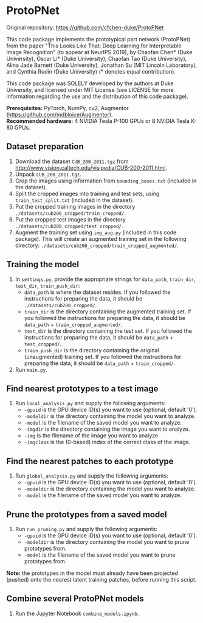 # ProtoPNet

Original repository: https://github.com/cfchen-duke/ProtoPNet

This code package implements the prototypical part network (ProtoPNet) from the paper "This Looks Like That: Deep Learning for Interpretable Image Recognition" (to appear at NeurIPS 2019), by Chaofan Chen* (Duke University), Oscar Li* (Duke University), Chaofan Tao (Duke University), Alina Jade Barnett (Duke University), Jonathan Su (MIT Lincoln Laboratory), and Cynthia Rudin (Duke University) (* denotes equal contribution).

This code package was SOLELY developed by the authors at Duke University, and licensed under MIT License (see LICENSE for more information regarding the use and the distribution of this code package).

**Prerequisites:** PyTorch, NumPy, cv2, Augmentor (https://github.com/mdbloice/Augmentor). \
**Recommended hardware:** 4 NVIDIA Tesla P-100 GPUs or 8 NVIDIA Tesla K-80 GPUs.

## Dataset preparation
1. Download the dataset `CUB_200_2011.tgz` from http://www.vision.caltech.edu/visipedia/CUB-200-2011.html.
2. Unpack `CUB_200_2011.tgz`.
3. Crop the images using information from `bounding_boxes.txt` (included in the dataset).
4. Split the cropped images into training and test sets, using `train_test_split.txt` (included in the dataset).
5. Put the cropped training images in the directory `./datasets/cub200_cropped/train_cropped/`.
6. Put the cropped test images in the directory `./datasets/cub200_cropped/test_cropped/`.
7. Augment the training set using `img_aug.py` (included in this code package). This will create an augmented training set in the following directory: `./datasets/cub200_cropped/train_cropped_augmented/`.

## Training the model
1. In `settings.py`, provide the appropriate strings for `data_path`, `train_dir`, `test_dir`, `train_push_dir`:
    - `data_path` is where the dataset resides. If you followed the instructions for preparing the data, it should be `./datasets/cub200_cropped/`.
    - `train_dir` is the directory containing the augmented training set. If you followed the instructions for preparing the data, it should be `data_path` + `train_cropped_augmented/`.
    - `test_dir` is the directory containing the test set. If you followed the instructions for preparing the data, it should be `data_path` + `test_cropped/`.
    - `train_push_dir` is the directory containing the original (unaugmented) training set. If you followed the instructions for preparing the data, it should be `data_path` + `train_cropped/`.
2. Run `main.py`.

## Find nearest prototypes to a test image
1. Run `local_analysis.py` and supply the following arguments:
    - `-gpuid` is the GPU device ID(s) you want to use (optional, default '0').
    - `-modeldir` is the directory containing the model you want to analyze.
    - `-model` is the filename of the saved model you want to analyze.
    - `-imgdir` is the directory containing the image you want to analyze.
    - `-img` is the filename of the image you want to analyze.
    - `-imgclass` is the (0-based) index of the correct class of the image.

## Find the nearest patches to each prototype
1. Run `global_analysis.py` and supply the following arguments:
    - `-gpuid` is the GPU device ID(s) you want to use (optional, default '0').
    - `-modeldir` is the directory containing the model you want to analyze.
    - `-model` is the filename of the saved model you want to analyze.

## Prune the prototypes from a saved model
1. Run `run_pruning.py` and supply the following arguments:
    - `-gpuid` is the GPU device ID(s) you want to use (optional, default '0').
    - `-modeldir` is the directory containing the model you want to prune prototypes from.
    - `-model` is the filename of the saved model you want to prune prototypes from.

**Note:** the prototypes in the model must already have been projected (pushed) onto the nearest latent training patches, before running this script.

## Combine several ProtoPNet models
1. Run the Jupyter Notebook `combine_models.ipynb`.
